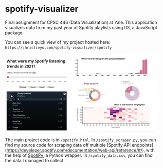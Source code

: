 # spotify-visualizer
Final assignment for CPSC 446 (Data Visualization) at Yale. This application visualizes data from my past year of Spotify playlists using D3, a JavaScript package.

You can see a quick view of my project hosted here: `https://christieyu.com/spotify-visualizer/spotify`

![alt text](spotify-vis.png)

The main project code is in `/spotify.html`. In `/spotify_scraper.py`, you can find my source code for scraping data off multiple [Spotify API endpoints] (https://developer.spotify.com/documentation/web-api/reference/#/), with the help of [SpotiPy](https://spotipy.readthedocs.io/en/2.19.0/), a Python wrapper. In `/spotify_data.csv`, you can find the data I managed to collect.
